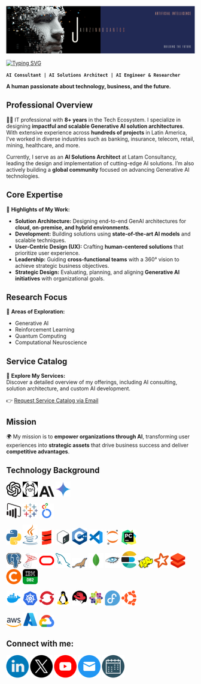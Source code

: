 <img src='assets/look-and-feel/banner/github_banner-v2.0.png' alt='my banner'>
<br>

<a href="https://git.io/typing-svg"><img src="https://readme-typing-svg.demolab.com?font=Concert+One&size=30&pause=1000&color=FDFDFD&random=false&width=435&lines=%F0%9F%91%8B+Hey!+I'm+Jairzinho+Santos" alt="Typing SVG" /></a>

**`AI Consultant | AI Solutions Architect | AI Engineer & Researcher`**

**A human passionate about technology, business, and the future.** <br>


<h2 align="left">Professional Overview</h2>

👨‍💻 IT professional with **8+ years** in the Tech Ecosystem. I specialize in designing **impactful and scalable Generative AI solution architectures**. With extensive experience across **hundreds of projects** in Latin America, I’ve worked in diverse industries such as banking, insurance, telecom, retail, mining, healthcare, and more.  

Currently, I serve as an **AI Solutions Architect** at Latam Consultancy, leading the design and implementation of cutting-edge AI solutions. I’m also actively building a **global community** focused on advancing Generative AI technologies.  


<h2 align="left">Core Expertise</h2>

🚀 **Highlights of My Work:**  
- **Solution Architecture:** Designing end-to-end GenAI architectures for **cloud, on-premise, and hybrid environments**.  
- **Development:** Building solutions using **state-of-the-art AI models** and scalable techniques.  
- **User-Centric Design (UX):** Crafting **human-centered solutions** that prioritize user experience.  
- **Leadership:** Guiding **cross-functional teams** with a 360° vision to achieve strategic business objectives.  
- **Strategic Design:** Evaluating, planning, and aligning **Generative AI initiatives** with organizational goals.  


<h2 align="left">Research Focus</h2>

🔬 **Areas of Exploration:**  
- Generative AI  
- Reinforcement Learning  
- Quantum Computing  
- Computational Neuroscience  


<h2 align="left">Service Catalog</h2>

📂 **Explore My Services:**  
Discover a detailed overview of my offerings, including AI consulting, solution architecture, and custom AI development.  

👉 [Request Service Catalog via Email](mailto:jairzinho.santos@hotmail.com?subject=Request%20for%20Service%20Catalog&body=Hi%20Jairzinho%2C%0A%0AI've%20seen%20your%20profile%20on%20GitHub%2C%20I'd%20like%20you%20to%20share%20your%20catalog%20of%20services%20with%20me.%0A%0AThank%20you%21)  


<h2 align="left">Mission</h2>

🌍 My mission is to **empower organizations through AI**, transforming user experiences into **strategic assets** that drive business success and deliver **competitive advantages**.  


<h2 align="left">Technology Background</h2>
<p align='left' alt='icon | ai-models'>
    <img src='assets/look-and-feel/icons/technologies/ai/chatgpt.png' alt='icon | chatgpt' width='40px'/></a>
    <img src='assets/look-and-feel/icons/technologies/ai/ollama.png' alt='icon | ollama' width='40px'/></a>
    <img src='assets/look-and-feel/icons/technologies/ai/anthropic.png' alt='icon | anthropic' width='40px'/></a>
    <img src='assets/look-and-feel/icons/technologies/ai/gemini.png' alt='icon | gemini' width='40px'/></a>
</p>

<p align='left' alt='icon | visualization-tools'>
    <img src='assets/look-and-feel/icons/technologies/visualization-tools/powerbi.png' alt='icon | powerbi' width='40px'/></a>
    <img src='assets/look-and-feel/icons/technologies/visualization-tools/tableau.webp' alt='icon | tableau' width='40px'/></a>
    <img src='assets/look-and-feel/icons/technologies/visualization-tools/looker.svg' alt='icon | looker' width='40px'/></a>
</p>

<p align='left' alt='icon | programming-languages'>
    <img src='assets/look-and-feel/icons/technologies/programming-languages/python.png' alt='icon | python' width='40px'/></a>
    <img src='assets/look-and-feel/icons/technologies/programming-languages/java.png' alt='icon | java' width='40px'/></a>
    <img src='assets/look-and-feel/icons/technologies/programming-languages/scala.png' alt='icon | scala' width='40px'/></a>
    <img src='assets/look-and-feel/icons/technologies/programming-languages/bash.png' alt='icon | bash' width='40px'/></a>
    <img src='assets/look-and-feel/icons/technologies/programming-languages/c++.png' alt='icon | c++' width='40px'/></a>
    <img src='assets/look-and-feel/icons/technologies/programming-languages/vscode.png' alt='icon | vscode' width='40px'/></a>
    <img src='assets/look-and-feel/icons/technologies/programming-languages/jupyter.png' alt='icon | jupyter' width='40px'/></a>
    <img src='assets/look-and-feel/icons/technologies/programming-languages/pycharm.png' alt='icon | pycharm' width='40px'/></a>
</p>

<p align='left' alt='icon | databases'>
    <img src='assets/look-and-feel/icons/technologies/databases/postgresql.png' alt='icon | postgresql' width='40px'/></a>
    <img src='assets/look-and-feel/icons/technologies/databases/sql-server.png' alt='icon | sql-server' width='40px'/></a>
    <img src='assets/look-and-feel/icons/technologies/databases/oracle.png' alt='icon | oracle' width='40px'/></a>
    <img src='assets/look-and-feel/icons/technologies/databases/mysql.png' alt='icon | mysql' width='40px'/></a>
    <img src='assets/look-and-feel/icons/technologies/databases/mariadb.png' alt='icon | mariadb' width='40px'/></a>
    <img src='assets/look-and-feel/icons/technologies/databases/mongodb.png' alt='icon | mongodb' width='40px'/></a>
    <img src='assets/look-and-feel/icons/technologies/databases/cassandra.png' alt='icon | cassandra' width='40px'/></a>
    <img src='assets/look-and-feel/icons/technologies/databases/elasticsearch.png' alt='icon | elasticsearch' width='40px'/></a>
    <img src='assets/look-and-feel/icons/technologies/databases/hadoop.png' alt='icon | hadoop' width='40px'/></a>
    <img src='assets/look-and-feel/icons/technologies/databases/spark.png' alt='icon | spark' width='40px'/></a>
    <img src='assets/look-and-feel/icons/technologies/databases/databricks.png' alt='icon | databricks' width='40px'/></a>
    <img src='assets/look-and-feel/icons/technologies/databases/cloudera.png' alt='icon | cloudera' width='40px'/></a>
    <img src='assets/look-and-feel/icons/technologies/databases/ibm-db2.png' alt='icon | ibm-db2' width='40px'/></a>
</p>

<p align='left' alt='icon | s.o.'>
    <img src='assets/look-and-feel/icons/technologies/s.o./docker.webp' alt='icon | docker' width='40px'/></a>
    <img src='assets/look-and-feel/icons/technologies/s.o./kubernetes.png' alt='icon | kubernetes' width='40px'/></a>
    <img src='assets/look-and-feel/icons/technologies/s.o./openshift.webp' alt='icon | openshift' width='40px'/></a>
    <img src='assets/look-and-feel/icons/technologies/s.o./linux.png' alt='icon | linux' width='40px'/></a>
    <img src='assets/look-and-feel/icons/technologies/s.o./redhat.png' alt='icon | red-hat' width='40px'/></a>
    <img src='assets/look-and-feel/icons/technologies/s.o./centos.png' alt='icon | centos' width='40px'/></a>
    <img src='assets/look-and-feel/icons/technologies/s.o./fedora.png' alt='icon | fedora' width='40px'/></a>
    <img src='assets/look-and-feel/icons/technologies/s.o./ubuntu.png' alt='icon | ubuntu' width='40px'/></a>
</p>

<p align='left' alt='icon | cloud'>
    <img src='assets/look-and-feel/icons/technologies/cloud/aws.png' alt='icon | aws' width='40px'/></a>
    <img src='assets/look-and-feel/icons/technologies/cloud/azure.png' alt='icon | azure' width='40px'/></a>
    <img src='assets/look-and-feel/icons/technologies/cloud/gcp.png' alt='icon | gcp' width='40px'/></a>
</p>

<h2 align="left">
  Connect with me:
</h2>
<p align='left'>
  <a href='https://www.linkedin.com/in/jairzinhosantos/'>
    <img src='assets/look-and-feel/icons/social-networks/color/linkedin.png' alt='icon | Linkedin' width='60px'/></a>
  <a href='https://www.x.com/_jairzinho_/'>
    <img src='assets/look-and-feel/icons/social-networks/color/x.png' alt='icon | X' width='60px'/></a>
  <a href='https://www.youtube.com/@jairzinho.santos'>
    <img src='assets/look-and-feel/icons/social-networks/color/youtube.png' alt='icon | Youtube' width='60px'/></a>
  <a href="mailto:jairzinho.santos@hotmail.com?subject=Let's%20Connect%20-%20GitHub%20Profile&body=Hi%20Jairzinho%2C%0A%0AI%20saw%20your%20profile%20on%20GitHub%20and%20I%20thought%20it%20was%20interesting.%20I%20would%20like%20to%20connect%20with%20you.%0A%0ABest%20regards%2C%0A%5BYour%20Name%5D">
    <img src='assets/look-and-feel/icons/social-networks/color/mail.png' alt='icon | Mail' width='60px'/></a>
  <a href='https://calendly.com/jairzinhosantos/'>
    <img src='assets/look-and-feel/icons/social-networks/color/calender.png' alt='icon | Calendly' width='60px'/></a>
</p>
